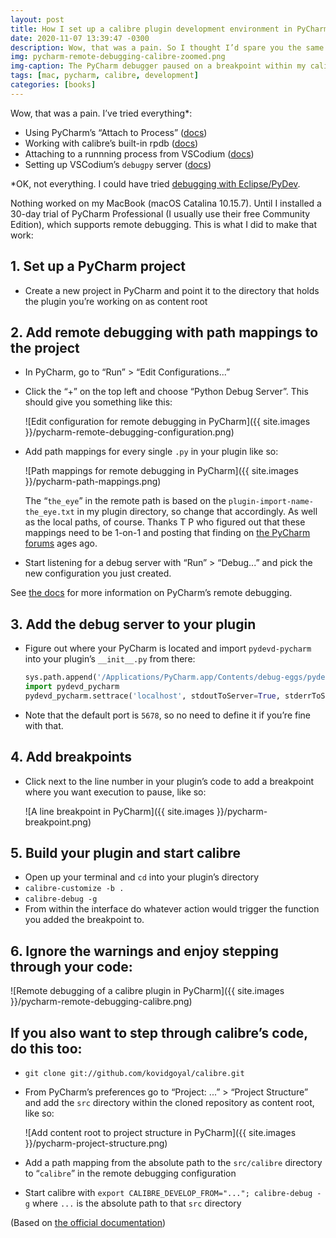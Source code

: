 ```yaml
---
layout: post
title: How I set up a calibre plugin development environment in PyCharm
date: 2020-11-07 13:39:47 -0300
description: Wow, that was a pain. So I thought I’d spare you the same.
img: pycharm-remote-debugging-calibre-zoomed.png
img-caption: The PyCharm debugger paused on a breakpoint within my calibre plugin’s code
tags: [mac, pycharm, calibre, development]
categories: [books]
---
```

Wow, that was a pain. I’ve tried everything*:

- Using PyCharm’s “Attach to Process” ([docs](https://www.jetbrains.com/help/pycharm/attaching-to-local-process.html))
- Working with calibre’s built-in rpdb ([docs](https://manual.calibre-ebook.com/develop.html#using-the-python-debugger-as-a-remote-debugger))
- Attaching to a runnning process from VSCodium ([docs](https://code.visualstudio.com/docs/python/debugging#_basic-debugging))
- Setting up VSCodium’s `debugpy` server ([docs](https://code.visualstudio.com/docs/python/debugging#_debugging-by-attaching-over-a-network-connection))

*OK, not everything. I could have tried [debugging with Eclipse/PyDev](https://www.mobileread.com/forums/showthread.php?t=143208).

Nothing worked on my MacBook (macOS Catalina 10.15.7). Until I installed a 30-day trial of PyCharm Professional (I usually use their free Community Edition), which supports remote debugging. This is what I did to make that work:

## 1. Set up a PyCharm project

- Create a new project in PyCharm and point it to the directory that holds the plugin you’re working on as content root

## 2. Add remote debugging with path mappings to the project

- In PyCharm, go to “Run” > “Edit Configurations...”
- Click the “+” on the top left and choose “Python Debug Server”. This should give you something like this:

    ![Edit configuration for remote debugging in PyCharm]({{ site.images }}/pycharm-remote-debugging-configuration.png)

- Add path mappings for every single `.py` in your plugin like so:

    ![Path mappings for remote debugging in PyCharm]({{ site.images }}/pycharm-path-mappings.png)

    The “`the_eye`” in the remote path is based on the `plugin-import-name-the_eye.txt` in my plugin directory, so change that accordingly. As well as the local paths, of course. Thanks T P who figured out that these mappings need to be 1-on-1 and posting that finding on [the PyCharm forums](https://intellij-support.jetbrains.com/hc/en-us/community/posts/205816589-Debugging-Calibre-plugins-using-PyCharm) ages ago.

- Start listening for a debug server with “Run” > “Debug...” and pick the new configuration you just created.

See [the docs](https://www.jetbrains.com/help/pycharm/remote-debugging-with-product.html) for more information on PyCharm’s remote debugging.

## 3. Add the debug server to your plugin

- Figure out where your PyCharm is located and import `pydevd-pycharm` into your plugin’s `__init__.py` from there:

  ```python
  sys.path.append('/Applications/PyCharm.app/Contents/debug-eggs/pydevd-pycharm.egg')
  import pydevd_pycharm
  pydevd_pycharm.settrace('localhost', stdoutToServer=True, stderrToServer=True, suspend=False)
  ```

- Note that the default port is `5678`, so no need to define it if you’re fine with that.

## 4. Add breakpoints

- Click next to the line number in your plugin’s code to add a breakpoint where you want execution to pause, like so:

  ![A line breakpoint in PyCharm]({{ site.images }}/pycharm-breakpoint.png)

## 5. Build your plugin and start calibre

- Open up your terminal and `cd` into your plugin’s directory
- `calibre-customize -b .`
- `calibre-debug -g`
- From within the interface do whatever action would trigger the function you added the breakpoint to.

## 6. Ignore the warnings and enjoy stepping through your code:

  ![Remote debugging of a calibre plugin in PyCharm]({{ site.images }}/pycharm-remote-debugging-calibre.png)

## If you also want to step through calibre’s code, do this too:

- `git clone git://github.com/kovidgoyal/calibre.git`
- From PyCharm’s preferences go to “Project: ...” > “Project Structure” and add the `src` directory within the cloned repository as content root, like so:

    ![Add content root to project structure in PyCharm]({{ site.images }}/pycharm-project-structure.png)

- Add a path mapping from the absolute path to the `src/calibre` directory to “`calibre`” in the remote debugging configuration
- Start calibre with `export CALIBRE_DEVELOP_FROM="..."; calibre-debug -g` where `...` is the absolute path to that `src` directory

(Based on [the official documentation](https://manual.calibre-ebook.com/develop.html))

